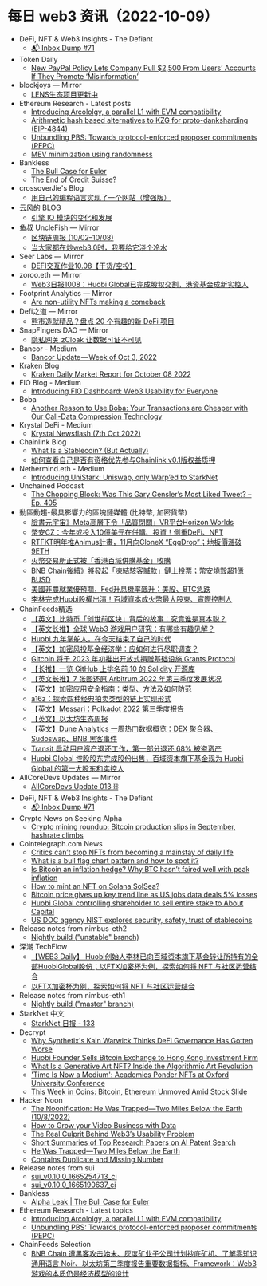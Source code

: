 # 每日 web3 资讯（2022-10-09）

- DeFi, NFT & Web3 Insights - The Defiant
  - [📬 Inbox Dump #71](https://newsletter.thedefiant.io/p/inbox-dump-71)
- Token Daily
  - [New PayPal Policy Lets Company Pull $2,500 From Users’ Accounts If They Promote ‘Misinformation’](https://www.tokendaily.co/p/new-paypal-policy-lets-company-pull-2-500-from-users-accounts-if-they-promote-misinformation)
- blockjoys — Mirror
  - [LENS生态项目更新中](https://mirror.xyz/0x0D16c0308B39E9576e8812d063008b6ACFD7353b/Z1QE1oPk1QiP0yffr5OgF7MqNwsG1nV2pV6muF5TQg4)
- Ethereum Research - Latest posts
  - [Introducing Arcololgy, a parallel L1 with EVM compatibility](https://ethresear.ch/t/introducing-arcololgy-a-parallel-l1-with-evm-compatibility/13883/1)
  - [Arithmetic hash based alternatives to KZG for proto-danksharding (EIP-4844)](https://ethresear.ch/t/arithmetic-hash-based-alternatives-to-kzg-for-proto-danksharding-eip-4844/13863/4)
  - [Unbundling PBS: Towards protocol-enforced proposer commitments (PEPC)](https://ethresear.ch/t/unbundling-pbs-towards-protocol-enforced-proposer-commitments-pepc/13879/1)
  - [MEV minimization using randomness](https://ethresear.ch/t/mev-minimization-using-randomness/13825/15)
- Bankless
  - [The Bull Case for Euler](https://shows.banklesshq.com/p/the-bull-case-for-euler)
  - [The End of Credit Suisse?](https://newsletter.banklesshq.com/p/the-end-of-credit-suisse)
- crossoverJie's Blog
  - [用自己的编程语言实现了一个网站（增强版）](http://crossoverjie.top/2022/10/08/gscript/gscript08-write-site-enhance/)
- 云风的 BLOG
  - [引擎 IO 模块的变化和发展](https://blog.codingnow.com/2022/10/io.html)
- 鱼叔 UncleFish — Mirror
  - [区块链周报 (10/02–10/08)](https://mirror.xyz/0xA6DDeA5E7a4eF5c680200BF37984A06c6CFb123D/NRvsPO7vxtKjNDDpR8GbcrIgR9zhBT4k2kFaVZ-0I2I)
  - [当大家都在炒web3.0时，我要给它浇个冷水](https://mirror.xyz/0xA6DDeA5E7a4eF5c680200BF37984A06c6CFb123D/3KPD1C_XOHtRV8cT167eBpqoIx-42eIAEZR8uD2ZOxs)
- Seer Labs — Mirror
  - [DEFI交互作业10.08【干货/空投】](https://mirror.xyz/seerlabs.eth/l1g0BpwTuAHTYsVRvlBHzCCVpmJH-OisLYS1hoc-Xh0)
- zoroo.eth — Mirror
  - [Web3日报1008：Huobi Global已完成股权交割，港资基金成新实控人](https://mirror.xyz/zoroo.eth/lCa0z5BH_JL-0Khddcq4zvNprclCw3Fh0us1w-Pit_o)
- Footprint Analytics — Mirror
  - [Are non-utility NFTs making a comeback](https://mirror.xyz/0x0A9ee078998e6ECe11e1FF75fCbc7BeD5be005bB/VujSRajAWJwsDnIBNHWyXfI4tayr55BxOV-armrNuIg)
- Defi之道  — Mirror
  - [熊市造就精品？盘点 20 个有趣的新 DeFi 项目](https://mirror.xyz/0xA26Aa9644d7418f023cA776BEECBCbd2863Da9D4/Mx6sRcjXuURkwUbA2jMbq8X-WKpO2yr2qUy-AAtLvOE)
- SnapFingers DAO — Mirror
  - [隐私网关 zCloak 让数据可证不可见](https://mirror.xyz/snapfingersdao.eth/TeeJ1dEO0XBbnOpXj1sYLonws8kqdSBUzzSZUA7uzY8)
- Bancor - Medium
  - [Bancor Update — Week of Oct 3, 2022](https://blog.bancor.network/bancor-update-week-of-oct-3-2022-52cdab8d7bfc?source=rss----ea0872525293---4)
- Kraken Blog
  - [Kraken Daily Market Report for October 08 2022](https://blog.kraken.com/post/15758/kraken-daily-market-report-for-october-08-2022/)
- FIO Blog - Medium
  - [Introducing FIO Dashboard: Web3 Usability for Everyone](https://medium.com/fio-blog/introducing-fio-dashboard-web3-usability-for-everyone-10caa12f2a0f?source=rss----512dde304f1a---4)
- Boba
  - [Another Reason to Use Boba: Your Transactions are Cheaper with Our Call-Data Compression Technology](https://boba.network/boba-call-data-compression/)
- Krystal DeFi - Medium
  - [Krystal Newsflash (7th Oct 2022)](https://blog.krystal.app/krystal-newsflash-7th-oct-2022-f4266771d09c?source=rss----c50893e2a0ed---4)
- Chainlink Blog
  - [What Is a Stablecoin? (But Actually)](https://blog.chain.link/stablecoins-but-actually/)
  - [如何查看自己是否有资格优先参与Chainlink v0.1版权益质押](https://blog.chain.link/chainlink-staking-early-access-eligibility-app-zh/)
- Nethermind.eth - Medium
  - [Introducing UniStark: Uniswap, only Warp’ed to StarkNet](https://medium.com/nethermind-eth/introducing-unistark-uniswap-only-warped-to-starknet-6b62d3a96690?source=rss----1bff9efe177b---4)
- Unchained Podcast
  - [The Chopping Block: Was This Gary Gensler’s Most Liked Tweet? – Ep. 405](https://unchainedpodcast.com/the-chopping-block-was-this-gary-genslers-most-liked-tweet-ep-405/)
- 動區動趨-最具影響力的區塊鏈媒體 (比特幣, 加密貨幣)
  - [臉書元宇宙》Meta高層下令「品質閉關」VR平台Horizon Worlds](https://www.blocktempo.com/meta-metaverse-app-horizon-quality-lockdown/)
  - [幣安CZ：今年或投入10億美元在併購、投資！側重DeFi、NFT](https://www.blocktempo.com/binance-ceo-cz-re-willing-to-spend-1-billion-in-deals-this-year/)
  - [RTFKT明年推Animus計畫，11月向CloneX “EggDrop”；地板價漲破9ETH](https://www.blocktempo.com/rtfkt-will-launch-project-animus-in-2023-clonex-eggdrop-2022-november/)
  - [火幣交易所正式被「香港百域併購基金」收購](https://www.blocktempo.com/huobi-global-founder-leon-li-completes-share-sale-2/)
  - [BNB Chain後續》將發起「凍結駭客贓款」鏈上投票；幣安燒毀超1億BUSD](https://www.blocktempo.com/bnb-chain-on-chain-governance-votes-to-determine-four-actions/)
  - [美國非農就業優預期，Fed升息機率飆升；美股、BTC急跌](https://www.blocktempo.com/bitcoin-falls-below-20000-mag-again-as-us-unemployment-rate-misses-expectations-in-september/)
  - [李林完成Huobi股權出清！百域資本成火幣最大股東、實際控制人](https://www.blocktempo.com/huobi-global-founder-leon-li-completes-share-sale/)
- ChainFeeds精选
  - [【英文】比特币「创世前区块」背后的故事：究竟谁是真本聪？](https://serhack.me/articles/story-behind-alternative-genesis-block-bitcoin/)
  - [【英文长推】全球 Web3 游戏用户研究：有哪些有趣见解？](https://twitter.com/fareastwitcher/status/1577914945424924673)
  - [Huobi 九年掌舵人，在今天结束了自己的时代](https://www.theblockbeats.info/news/32036)
  - [【英文】加密风投基金经济学：应如何进行尽职调查？](https://pensivepragmatism.substack.com/p/diligence-on-crypto-vcs)
  - [Gitcoin 将于 2023 年初推出开放式捐赠基础设施 Grants Protocol](https://twitter.com/gitcoin/status/1578099357043150848)
  - [【长推】一览 GitHub 上排名前 10 的 Solidity 开源库](https://twitter.com/0xAA_Science/status/1578637309750411266)
  - [【英文长推】7 张图还原 Arbitrum 2022 年第三季度发展状况](https://twitter.com/TheTieIO/status/1578496127820701697)
  - [【英文】加密应用安全指南：类型、方法及如何防范](https://thecontrol.co/the-state-of-crypto-security-d628ac5b609d)
  - [a16z：探索四种经典拍卖类型的链上实现形式](https://www.panewslab.com/zh/articledetails/mlk1nkkw.html)
  - [【英文】Messari：Polkadot 2022 第三季度报告](https://messari.io/report/state-of-polkadot-q3-2022)
  - [【英文】以太坊生态周报](https://weekinethereumnews.com/week-in-ethereum-news-october-8-2022/)
  - [【英文】Dune Analytics 一周热门数据概览：DEX 聚合器、Sudoswap、BNB 黑客事件](https://dunedigest.substack.com/p/dune-digest-50)
  - [Transit 启动用户资产退还工作，第一部分退还 68% 被盗资产](https://medium.com/@TransitSwap/updates-about-transitfinance-2c8221f79e72)
  - [Huobi Global 控股股东完成股份出售，百域资本旗下基金现为 Huobi Global 的第一大股东和实控人](https://www.huobi.com/support/zh-cn/detail/84919491689932)
- AllCoreDevs Updates  — Mirror
  - [AllCoreDevs Update 013 ⛓](https://tim.mirror.xyz/zxOfNlTUO1MOhSrVP1rWGSywxlugdAc9fOUURW09zgE)
- DeFi, NFT & Web3 Insights - The Defiant
  - [📬 Inbox Dump #71](https://newsletter.thedefiant.io/p/inbox-dump-71)
- Crypto News on Seeking Alpha
  - [Crypto mining roundup: Bitcoin production slips in September, hashrate climbs](https://seekingalpha.com/news/3889741-bitcoin-production-slips-in-september?utm_source=feed_news_crypto&utm_medium=referral)
- Cointelegraph.com News
  - [Critics can’t stop NFTs from becoming a mainstay of daily life](https://cointelegraph.com/news/critics-can-t-stop-nfts-from-becoming-a-mainstay-of-daily-life)
  - [What is a bull flag chart pattern and how to spot it?](https://cointelegraph.com/news/what-is-a-bull-flag-chart-pattern-and-how-to-spot-it)
  - [Is Bitcoin an inflation hedge? Why BTC hasn’t faired well with peak inflation](https://cointelegraph.com/news/is-bitcoin-an-inflation-hedge-why-btc-hasn-t-faired-well-with-peak-inflation)
  - [How to mint an NFT on Solana SolSea?](https://cointelegraph.com/news/how-to-mint-an-nft-on-solana-solsea)
  - [Bitcoin price gives up key trend line as US jobs data deals 5% losses](https://cointelegraph.com/news/bitcoin-price-gives-up-key-trend-line-as-us-jobs-data-deals-5-losses)
  - [Huobi Global controlling shareholder to sell entire stake to About Capital](https://cointelegraph.com/news/houbi-global-controlling-shareholder-to-sell-entire-stake-to-about-capital)
  - [US DOC agency NIST explores security, safety, trust of stablecoins](https://cointelegraph.com/news/us-doc-agency-nist-explores-security-safety-trust-of-stablecoins)
- Release notes from nimbus-eth2
  - [Nightly build ("unstable" branch)](https://github.com/status-im/nimbus-eth2/releases/tag/nightly)
- 深潮 TechFlow
  - [【WEB3 Daily】 Huobi创始人李林已向百域资本旗下基金转让所持有的全部HuobiGlobal股份；以FTX加密杯为例，探索如何将 NFT 与社区运营结合](https://techflowpost.substack.com/p/web3-daily-huobihuobiglobalftx-nft)
  - [以FTX加密杯为例，探索如何将 NFT 与社区运营结合](https://techflowpost.substack.com/p/ftx-nft)
- Release notes from nimbus-eth1
  - [Nightly build ("master" branch)](https://github.com/status-im/nimbus-eth1/releases/tag/nightly)
- StarkNet 中文
  - [StarkNet 日报 - 133](https://starknetzh.substack.com/p/starknet-133)
- Decrypt
  - [Why Synthetix's Kain Warwick Thinks DeFi Governance Has Gotten Worse](https://decrypt.co/111493/why-synthetixs-kain-warwick-thinks-defi-governance-has-gotten-worse)
  - [Huobi Founder Sells Bitcoin Exchange to Hong Kong Investment Firm](https://decrypt.co/111510/huobi-founder-sells-bitcoin-exchange-to-hong-kong-investment-firm)
  - [What Is a Generative Art NFT? Inside the Algorithmic Art Revolution](https://decrypt.co/resources/what-is-a-generative-art-nft-inside-the-algorithmic-art-revolution)
  - ['Time Is Now a Medium': Academics Ponder NFTs at Oxford University Conference](https://decrypt.co/111219/time-is-now-a-medium-academics-ponder-nfts-at-oxford-university-conference)
  - [This Week in Coins: Bitcoin, Ethereum Unmoved Amid Stock Slide](https://decrypt.co/111508/this-week-in-coins-bitcoin-ethereum-unmoved-amid-stock-slide)
- Hacker Noon
  - [The Noonification: He Was Trapped—Two Miles Below the Earth (10/8/2022)](https://hackernoon.com/10-8-2022-noonification?source=rss)
  - [How to Grow your Video Business with Data](https://hackernoon.com/how-to-grow-your-video-business-with-data?source=rss)
  - [The Real Culprit Behind Web3’s Usability Problem](https://hackernoon.com/the-real-culprit-behind-web3s-usability-problem?source=rss)
  - [Short Summaries of Top Research Papers on AI Patent Search](https://hackernoon.com/short-summaries-of-top-research-papers-on-ai-patent-search?source=rss)
  - [He Was Trapped—Two Miles Below the Earth](https://hackernoon.com/he-was-trappedtwo-miles-below-the-earth?source=rss)
  - [Contains Duplicate and Missing Number](https://hackernoon.com/contains-duplicate-and-missing-number?source=rss)
- Release notes from sui
  - [sui_v0.10.0_1665254713_ci](https://github.com/MystenLabs/sui/releases/tag/sui_v0.10.0_1665254713_ci)
  - [sui_v0.10.0_1665190637_ci](https://github.com/MystenLabs/sui/releases/tag/sui_v0.10.0_1665190637_ci)
- Bankless
  - [Alpha Leak | The Bull Case for Euler](http://sites.libsyn.com/247424/alpha-leak-the-bull-case-for-euler)
- Ethereum Research - Latest topics
  - [Introducing Arcololgy, a parallel L1 with EVM compatibility](https://ethresear.ch/t/introducing-arcololgy-a-parallel-l1-with-evm-compatibility/13883)
  - [Unbundling PBS: Towards protocol-enforced proposer commitments (PEPC)](https://ethresear.ch/t/unbundling-pbs-towards-protocol-enforced-proposer-commitments-pepc/13879)
- ChainFeeds Selection
  - [BNB Chain 遭黑客攻击始末、灰度矿业子公司计划抄底矿机、了解零知识通用语言 Noir、以太坊第三季度报告重要数据指标、Framework：Web3 游戏的本质仍是经济模型的设计](https://chainfeeds.substack.com/p/bnb-chain-noirframeworkweb3)
